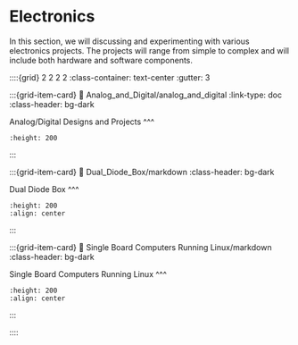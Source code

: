 # Electronics

In this section, we will discussing and experimenting with various electronics projects. The projects will range from simple to complex and will include both hardware and software components. 

::::{grid} 2 2 2 2
:class-container: text-center
:gutter: 3

:::{grid-item-card}
:link: Analog_and_Digital/analog_and_digital
:link-type: doc
:class-header: bg-dark

Analog/Digital Designs and Projects
^^^
```{image} images/Analog_Digital_Designs/howland.jpg
:height: 200
```
:::

:::{grid-item-card}
:link: Dual_Diode_Box/markdown
:class-header: bg-dark

Dual Diode Box
^^^
```{image} images/Dual_Diode_Box/dual_diode_box.jpg
:height: 200
:align: center
```
:::

:::{grid-item-card}
:link: Single Board Computers Running Linux/markdown
:class-header: bg-dark

Single Board Computers Running Linux
^^^
```{image} images/Single_Board_Computers_Running_Linux/cubietruck1.jpg
:height: 200
:align: center
```
:::

::::